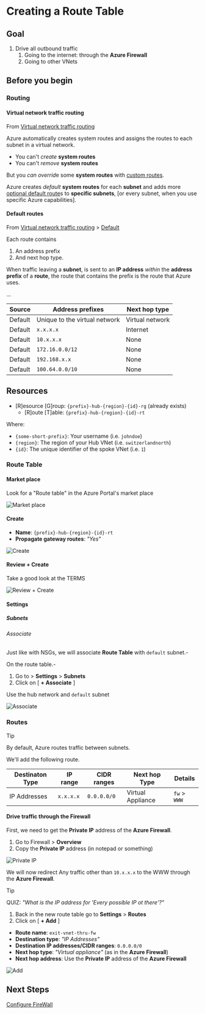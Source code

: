 # Creating a Route Table

## Goal

1. Drive all outbound traffic
   1. Going to the internet: through the **Azure Firewall**
   1. Going to other VNets

## Before you begin

### Routing

#### Virtual network traffic routing

From [Virtual network traffic routing](https://learn.microsoft.com/en-us/azure/virtual-network/virtual-networks-udr-overview)

Azure automatically creates system routes and assigns the routes to each subnet in a virtual network.

- You can't _create_ **system routes**
- You can't _remove_ **system routes**

But you *can overrid*e some **system routes** with [custom routes](https://learn.microsoft.com/en-us/azure/virtual-network/virtual-networks-udr-overview#custom-routes).

Azure creates _default_ **system routes** for each **subnet** and adds more [optional default route](https://learn.microsoft.com/en-us/azure/virtual-network/virtual-networks-udr-overview#optional-default-routes)s to **specific subnets**,
[or every subnet, when you use specific Azure capabilities].

#### Default routes

From [Virtual network traffic routing](https://learn.microsoft.com/en-us/azure/virtual-network/virtual-networks-udr-overview) > [Default](https://learn.microsoft.com/en-us/azure/virtual-network/virtual-networks-udr-overview#default)

Each route contains

1. An address prefix
1. And next hop type.

When traffic leaving a **subnet**, is sent to an **IP address** _within_ the **address prefix** of a **route**,
the route that contains the prefix is the route that Azure uses.

...

| Source  | Address prefixes              | Next hop type   |
| ------- | ----------------------------- | --------------- |
| Default | Unique to the virtual network | Virtual network |
| Default | `x.x.x.x`                     | Internet        |
| Default | `10.x.x.x`                    | None            |
| Default | `172.16.0.0/12`               | None            |
| Default | `192.168.x.x`                 | None            |
| Default | `100.64.0.0/10`               | None            |

## Resources

- [R]esource [G]roup: `{prefix}-hub-{region}-{id}-rg` (already exists)
  - [R]oute [T]able: `{prefix}-hub-{region}-{id}-rt`

Where:

- `{some-short-prefix}`: Your username (i.e. `johndoe`)
- `{region}`: The region of your Hub VNet (i.e. `switzerlandnorth`)
- `{id}`: The unique identifier of the spoke VNet (i.e. `1`)

### Route Table

#### Market place

Look for a "Route table" in the Azure Portal's market place

![Market place](../../../../assets/img/azure/market/rt/logo.png)

#### Create

- **Name**: `{prefix}-hub-{region}-{id}-rt`
- **Propagate gateway routes**: _"Yes"_

![Create](../../../../assets/img/azure/solution/vnets/hub/rt/create/basics.png)

#### Review + Create

Take a good look at the TERMS

![Review + Create](../../../../assets/img/azure/solution/vnets/hub/rt/create/review.png)

#### Settings

##### Subnets

###### Associate

Just like with NSGs, we will associate **Route Table** with `default` subnet.-

On the route table.-

1. Go to > **Settings** > **Subnets**
1. Click on [ **+ Associate** ]

Use the hub network and `default` subnet

![Associate](../../../../assets/img/azure/solution/vnets/hub/rt/routes/associate.png)

### Routes

> [!TIP]
> By default, Azure routes traffic between subnets.

We'll add the following route.

| Destinaton Type | IP range  | CIDR ranges | Next hop Type     | Details      |
| --------------- | --------- | ----------- | ----------------- | ------------ |
| IP Addresses    | `x.x.x.x` | `0.0.0.0/0` | Virtual Appliance | `fw` > `WWW` |

#### Drive traffic through the Firewall

First, we need to get the **Private IP** address of the **Azure Firewall**.

1. Go to Firewall > **Overview**
1. Copy the **Private IP** address (in notepad or something)

![Private IP](../../../../assets/img/azure/solution/vnets/hub/fw/overview.png)

We will now redirect Any traffic other than `10.x.x.x` to the WWW through the **Azure Firewall**.

> [!TIP]
> QUIZ: _"What is the IP address for 'Every possible IP ot there'?"_

1. Back in the new route table go to **Settings** > **Routes**
1. Click on [ **+ Add** ]

- **Route name**: `exit-vnet-thru-fw`
- **Destination type**: _"IP Addresses"_
- **Destination IP addresses/CIDR ranges**: `0.0.0.0/0`
- **Next hop type**: _"Virtual appliance"_ (as in the **Azure Firewall**)
- **Next hop address**: Use the **Private IP** address of the **Azure Firewall**

![Add](../../../../assets/img/azure/solution/vnets/hub/rt/routes/exit-vnet-thru-fw.png)

## Next Steps

[Configure FireWall](./fw.md)
